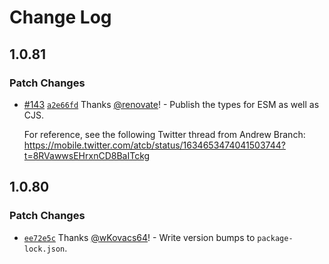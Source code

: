 # Change Log

## 1.0.81

### Patch Changes

- [#143](https://github.com/wKovacs64/use-secret-code/pull/143) [`a2e66fd`](https://github.com/wKovacs64/use-secret-code/commit/a2e66fd8ee9db3f18e90013f12af81827acaadaf) Thanks [@renovate](https://github.com/apps/renovate)! - Publish the types for ESM as well as CJS.

  For reference, see the following Twitter thread from Andrew Branch: https://mobile.twitter.com/atcb/status/1634653474041503744?t=8RVawwsEHrxnCD8BaITckg

## 1.0.80

### Patch Changes

- [`ee72e5c`](https://github.com/wKovacs64/use-secret-code/commit/ee72e5ce950cea6d10ca5ff44132cbdf6c5f9422) Thanks [@wKovacs64](https://github.com/wKovacs64)! - Write version bumps to `package-lock.json`.
